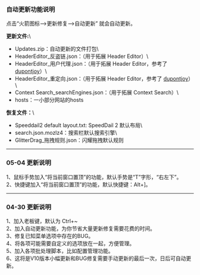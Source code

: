 ### 自动更新功能说明
点击“火箭图标—>更新修复—>自动更新” 就会自动更新。

**更新文件:**\
* Updates.zip：自动更新的文件打包\
* HeaderEditor_反盗链.json：（用于拓展 Header Editor）\
* HeaderEditor_用户代理.json：（用于拓展 Header Editor，参考了 <a href="https://github.com/dupontjoy/customization/tree/master/Rules/HeaderEditor" rel="noopener" target="_blank">dupontjoy</a>）\
* HeaderEditor_重定向.json：（用于拓展 Header Editor，参考了 <a href="https://github.com/dupontjoy/customization/tree/master/Rules/HeaderEditor" rel="noopener" target="_blank">dupontjoy</a>）\
* Context Search_searchEngines.json：（用于拓展 Context Search）\
* hosts：一小部分网站的hosts

**恢复文件：**\
* Speeddail2 default layout.txt: SpeedDail 2 默认布局\
* search.json.mozlz4：搜索栏默认搜索引擎\
* GlitterDrag_拖拽规则.json：闪耀拖拽默认规则

-------------
### 05-04 更新说明
1、鼠标手势加入“将当前窗口置顶”的功能，默认手势是“T”字形，“右左下”。\
2、快捷键加入“将当前窗口置顶”的功能，默认快捷键：Alt+]。

-------------
### 04-30 更新说明
1、加入老板键，默认为 Ctrl+~ \
2、加入自动更新功能，为你节省大量更新修复需要花费的时间。 \
3、修复已知菜单选项中存在的BUG。 \
4、将各项可能需要自定义的选项放在一起，方便管理。 \
5、加入各项批处理脚本，比如配置管理功能。 \
6、这将是V10版本小幅更新和BUG修复需要手动更新的最后一次，日后可自动更新。
